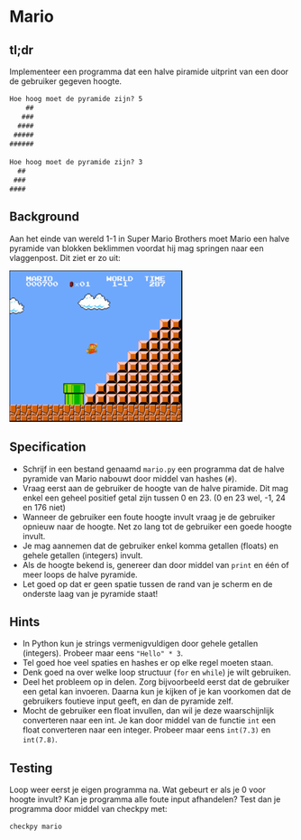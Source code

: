 # Mario

## tl;dr
Implementeer een programma dat een halve piramide uitprint van een door de gebruiker gegeven hoogte.


	Hoe hoog moet de pyramide zijn? 5
	    ##
	   ###
	  ####
	 #####
	######

	Hoe hoog moet de pyramide zijn? 3
	  ##
	 ###
	####


## Background
Aan het einde van wereld 1-1 in Super Mario Brothers moet Mario een halve pyramide van blokken beklimmen voordat hij mag springen naar een vlaggenpost. Dit ziet er zo uit:

![](mario.png)

## Specification

* Schrijf in een bestand genaamd `mario.py` een programma dat de halve pyramide van Mario nabouwt door middel van hashes (`#`).
* Vraag eerst aan de gebruiker de hoogte van de halve piramide. Dit mag enkel een geheel positief getal zijn tussen 0 en 23. (0 en 23 wel, -1, 24 en 176 niet)
* Wanneer de gebruiker een foute hoogte invult vraag je de gebruiker opnieuw naar de hoogte. Net zo lang tot de gebruiker een goede hoogte invult.
* Je mag aannemen dat de gebruiker enkel komma getallen (floats) en gehele getallen (integers) invult.
* Als de hoogte bekend is, genereer dan door middel van `print` en één of meer loops de halve pyramide.
* Let goed op dat er geen spatie tussen de rand van je scherm en de onderste laag van je pyramide staat!

## Hints

* In Python kun je strings vermenigvuldigen door gehele getallen (integers). Probeer maar eens `"Hello" * 3`.
* Tel goed hoe veel spaties en hashes er op elke regel moeten staan.
* Denk goed na over welke loop structuur (`for` en `while`) je wilt gebruiken.
* Deel het probleem op in delen. Zorg bijvoorbeeld eerst dat de gebruiker een getal kan invoeren. Daarna kun je kijken of je kan voorkomen dat de gebruikers foutieve input geeft, en dan de pyramide zelf.
* Mocht de gebruiker een float invullen, dan wil je deze waarschijnlijk converteren naar een int. Je kan door middel van de functie `int` een float converteren naar een integer. Probeer maar eens `int(7.3)` en `int(7.8)`.

## Testing
Loop weer eerst je eigen programma na. Wat gebeurt er als je 0 voor hoogte invult? Kan je programma alle foute input afhandelen? Test dan je programma door middel van checkpy met:


	checkpy mario

